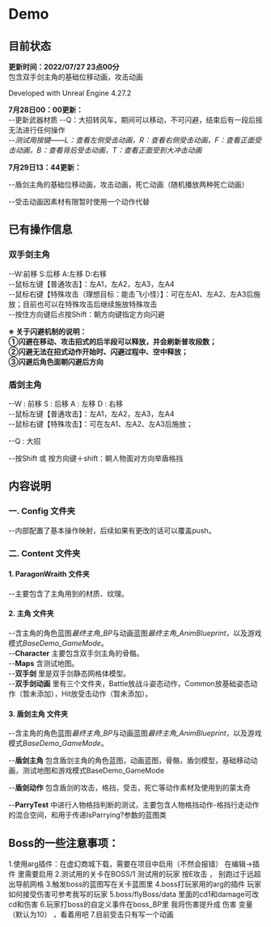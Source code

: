 # Demo

## 目前状态
**更新时间：2022/07/27 23点00分**  
包含双手剑主角的基础位移动画，攻击动画

Developed with Unreal Engine 4.27.2

**7月28日00：00更新：**  
--更新武器材质
--Q：大招转风车，期间可以移动，不可闪避，结束后有一段后摇无法进行任何操作  
--*测试用按键——L：查看左侧受击动画，R：查看右侧受击动画，F：查看正面受击动画，B：查看背后受击动画，T：查看正面受到大冲击动画*  

**7月29日13：44更新：**

--盾剑主角的基础位移动画，攻击动画，死亡动画（随机播放两种死亡动画）

--受击动画因素材有限暂时使用一个动作代替


## 已有操作信息
### 双手剑主角
--W:前移  S:后移  A:左移  D:右移  
--鼠标左键【普通攻击】：左A1，左A2，左A3，左A4  
--鼠标右键【特殊攻击（理想目标：能击飞小怪）】：可在左A1、左A2、左A3后施放；目前也可以在特殊攻击后继续施放特殊攻击  
--按住方向键后点按Shift：朝方向键指定方向闪避  

**※ 关于闪避机制的说明：  
①闪避在移动、攻击招式的后半段可以释放，并会刷新普攻段数；  
②闪避无法在招式动作开始时、闪避过程中、空中释放；  
③闪避后角色面朝闪避后方向**  

### 盾剑主角

--W : 前移  S : 后移  A : 左移  D : 右移  
--鼠标左键【普通攻击】：左A1，左A2，左A3，左A4  
--鼠标右键【特殊攻击】：可在左A1、左A2、左A3后施放；

--Q : 大招

--按Shift 或 按方向键＋shift：朝人物面对方向举盾格挡

## 内容说明
### 一. Config 文件夹
--内部配置了基本操作映射，后续如果有更改的话可以覆盖push。  
### 二. Content 文件夹
#### 1. ParagonWraith 文件夹
--主要包含了主角用到的材质、纹理。
#### 2. 主角 文件夹
--含主角的角色蓝图*最终主角_BP*与动画蓝图*最终主角_AnimBlueprint*，以及游戏模式*BaseDemo_GameMode*。  
--**Character** 主要包含双手剑主角的骨骼。  
--**Maps** 含测试地图。  
--**双手剑** 里是双手剑静态网格体模型。  
--**双手剑动画** 里有三个文件夹，Battle放战斗姿态动作，Common放基础姿态动作（暂未添加），Hit放受击动作（暂未添加）。  

#### 3. 盾剑主角 文件夹

--含主角的角色蓝图*最终主角_BP*与动画蓝图*最终主角_AnimBlueprint*，以及游戏模式*BaseDemo_GameMode*。

--**盾剑主角** 包含盾剑主角的角色蓝图，动画蓝图，骨骼，盾剑模型，基础移动动画，测试地图和游戏模式BaseDemo_GameMode

--**盾剑动作** 包含盾剑的攻击，格挡，受击，死亡等动作素材及使用到的蒙太奇

--**ParryTest** 中进行人物格挡判断的测试，主要包含人物格挡动作-格挡行走动作的混合空间，和用于传递IsParrying?参数的蓝图类

## Boss的一些注意事项：
 1.使用arg插件：在虚幻商城下载，需要在项目中启用（不然会报错）    在编辑->插件 里需要启用
 2.测试用的关卡在BOSS/1    测试用的玩家 按E攻击 ， 别跑过于远超出导航网格
3.触发boss的蓝图写在关卡蓝图里
4.boss打玩家用的arg的插件  玩家如何接受伤害可参考我写的玩家
5.boss/flyBoss/data  里面的cd1和damage可改 cd和伤害
6.玩家打boss的自定义事件在boss_BP里 我将伤害提升成 伤害 变量（默认为10） ，看着用吧 
7.目前受击只有写一个动画

